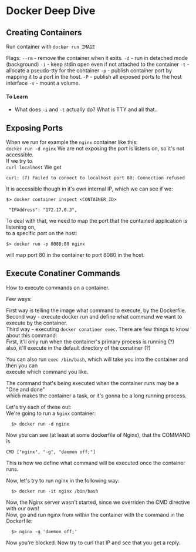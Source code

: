 
# Docker Deep Dive


## Creating Containers

Run container with `docker run IMAGE`

Flags:
`--rm` - remove the container when it exits.
`-d` - run in detached mode (background)
`-i` - keep stdin open even if not attached to the container
`-t` - allocate a pseudo-tty for the container
`-p` - publish container port by mapping it to a port in the host. 
`-P` - publish all exposed ports to the host interface
`-v` - mount a volume.


#### To Learn
- What does `-i` and `-t` actually do? What is TTY and all that..


## Exposing Ports

When we run for example the `nginx` container like this: <br>
`docker run -d nginx`
We are not exposing the port is listens on, so it's not accessible. <br>
If we try to <br>
`curl localhost`
We get <br>
```
curl: (7) Failed to connect to localhost port 80: Connection refused
```

It is accessible though in it's own internal IP, which we can see if we: <br>
```
$> docker container inspect <CONTAINER_ID>

 "IPAddress": "172.17.0.3",
```

To deal with that, we need to map the port that the contained application is listening on, <br>
to a specific port on the host: <br>

```
$> docker run -p 8080:80 nginx
```

will map port 80 in the container to port 8080 in the host.

## Execute Conatiner Commands

How to execute commands on a container. 

Few ways:

First way is telling the image what command to execute, by the Dockerfile. <br>
Second way - execute docker run and define what command we want to execute by the container. <br>
Third way - executing `docker conatiner exec`. There are few things to know about this command: <br>
First, it'll only run when the container's primary process is running (?) <br>
also, it'll execute in the default directory of the conatiner (?)

You can also run `exec /bin/bash`, which will take you into the container and then you can <br>
execute which command you like. <br>

The command that's being executed when the container runs may be a "One and done" <br>
which makes the container a task, or it's gonna be a long running process. <br>

Let's try each of these out: <br>
We're going to run a `Nginx` container:
```
  $> docker run -d nginx
```

Now you can see (at least at some dockerfile of Nginx), that the COMMAND is <br>
```
CMD ["nginx", "-g", "daemon off;"]
```
This is how we define what command will be executed once the container runs. <br>

Now, let's try to run nginx in the following way: <br>
```
  $> docker run -it nginx /bin/bash
```
Now, the Nginx server wasn't started, since we overriden the CMD directive with our own! <br>
Now, go and run nginx from within the container with the command in the Dockerfile:
```
  $> nginx -g 'daemon off;'
```
Now you're blocked. Now try to curl that IP and see that you get a reply. <br>





